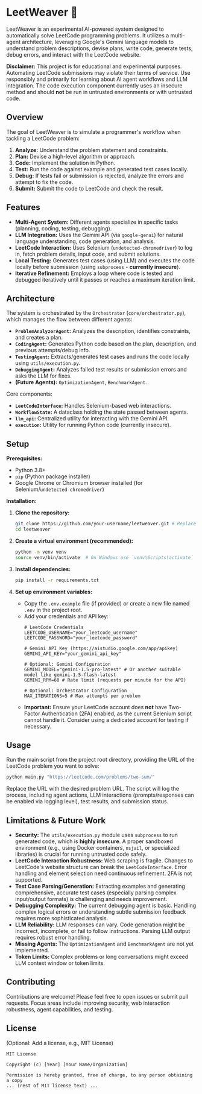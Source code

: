 # LeetWeaver 🤖

LeetWeaver is an experimental AI-powered system designed to automatically solve LeetCode programming problems. It utilizes a multi-agent architecture, leveraging Google's Gemini language models to understand problem descriptions, devise plans, write code, generate tests, debug errors, and interact with the LeetCode website.

**Disclaimer:** This project is for educational and experimental purposes. Automating LeetCode submissions may violate their terms of service. Use responsibly and primarily for learning about AI agent workflows and LLM integration. The code execution component currently uses an insecure method and should **not** be run in untrusted environments or with untrusted code.

## Overview

The goal of LeetWeaver is to simulate a programmer's workflow when tackling a LeetCode problem:

1.  **Analyze:** Understand the problem statement and constraints.
2.  **Plan:** Devise a high-level algorithm or approach.
3.  **Code:** Implement the solution in Python.
4.  **Test:** Run the code against example and generated test cases locally.
5.  **Debug:** If tests fail or submission is rejected, analyze the errors and attempt to fix the code.
6.  **Submit:** Submit the code to LeetCode and check the result.

## Features

*   **Multi-Agent System:** Different agents specialize in specific tasks (planning, coding, testing, debugging).
*   **LLM Integration:** Uses the Gemini API (via `google-genai`) for natural language understanding, code generation, and analysis.
*   **LeetCode Interaction:** Uses Selenium (`undetected-chromedriver`) to log in, fetch problem details, input code, and submit solutions.
*   **Local Testing:** Generates test cases (using LLM) and executes the code locally before submission (using `subprocess` - **currently insecure**).
*   **Iterative Refinement:** Employs a loop where code is tested and debugged iteratively until it passes or reaches a maximum iteration limit.

## Architecture

The system is orchestrated by the `Orchestrator` (`core/orchestrator.py`), which manages the flow between different agents:

*   **`ProblemAnalyzerAgent`:** Analyzes the description, identifies constraints, and creates a plan.
*   **`CodingAgent`:** Generates Python code based on the plan, description, and previous attempts/debug info.
*   **`TestingAgent`:** Extracts/generates test cases and runs the code locally using `utils/execution.py`.
*   **`DebuggingAgent`:** Analyzes failed test results or submission errors and asks the LLM for fixes.
*   **(Future Agents):** `OptimizationAgent`, `BenchmarkAgent`.

Core components:
*   **`LeetCodeInterface`:** Handles Selenium-based web interactions.
*   **`WorkflowState`:** A dataclass holding the state passed between agents.
*   **`llm_api`:** Centralized utility for interacting with the Gemini API.
*   **`execution`:** Utility for running Python code (currently insecure).

## Setup

**Prerequisites:**

*   Python 3.8+
*   `pip` (Python package installer)
*   Google Chrome or Chromium browser installed (for Selenium/`undetected-chromedriver`)

**Installation:**

1.  **Clone the repository:**
    ```bash
    git clone https://github.com/your-username/leetweaver.git # Replace with your repo URL if applicable
    cd leetweaver
    ```

2.  **Create a virtual environment (recommended):**
    ```bash
    python -m venv venv
    source venv/bin/activate  # On Windows use `venv\Scripts\activate`
    ```

3.  **Install dependencies:**
    ```bash
    pip install -r requirements.txt
    ```

4.  **Set up environment variables:**
    *   Copy the `.env.example` file (if provided) or create a new file named `.env` in the project root.
    *   Add your credentials and API key:
        ```dotenv:.env
        # LeetCode Credentials
        LEETCODE_USERNAME="your_leetcode_username"
        LEETCODE_PASSWORD="your_leetcode_password"

        # Gemini API Key (https://aistudio.google.com/app/apikey)
        GEMINI_API_KEY="your_gemini_api_key"

        # Optional: Gemini Configuration
        GEMINI_MODEL="gemini-1.5-pro-latest" # Or another suitable model like gemini-1.5-flash-latest
        GEMINI_RPM=60 # Rate limit (requests per minute for the API)

        # Optional: Orchestrator Configuration
        MAX_ITERATIONS=5 # Max attempts per problem
        ```
    *   **Important:** Ensure your LeetCode account does **not** have Two-Factor Authentication (2FA) enabled, as the current Selenium script cannot handle it. Consider using a dedicated account for testing if necessary.

## Usage

Run the main script from the project root directory, providing the URL of the LeetCode problem you want to solve:

```bash
python main.py "https://leetcode.com/problems/two-sum/"
```

Replace the URL with the desired problem URL. The script will log the process, including agent actions, LLM interactions (prompts/responses can be enabled via logging level), test results, and submission status.

## Limitations & Future Work

*   **Security:** The `utils/execution.py` module uses `subprocess` to run generated code, which is **highly insecure**. A proper sandboxed environment (e.g., using Docker containers, `nsjail`, or specialized libraries) is crucial for running untrusted code safely.
*   **LeetCode Interaction Robustness:** Web scraping is fragile. Changes to LeetCode's website structure can break the `LeetCodeInterface`. Error handling and element selection need continuous refinement. 2FA is not supported.
*   **Test Case Parsing/Generation:** Extracting examples and generating comprehensive, accurate test cases (especially parsing complex input/output formats) is challenging and needs improvement.
*   **Debugging Complexity:** The current debugging agent is basic. Handling complex logical errors or understanding subtle submission feedback requires more sophisticated analysis.
*   **LLM Reliability:** LLM responses can vary. Code generation might be incorrect, incomplete, or fail to follow instructions. Parsing LLM output requires robust error handling.
*   **Missing Agents:** The `OptimizationAgent` and `BenchmarkAgent` are not yet implemented.
*   **Token Limits:** Complex problems or long conversations might exceed LLM context window or token limits.

## Contributing

Contributions are welcome! Please feel free to open issues or submit pull requests. Focus areas include improving security, web interaction robustness, agent capabilities, and testing.

## License

(Optional: Add a license, e.g., MIT License)

```
MIT License

Copyright (c) [Year] [Your Name/Organization]

Permission is hereby granted, free of charge, to any person obtaining a copy
... (rest of MIT license text) ...
